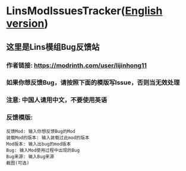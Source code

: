 # LinsModIssuesTracker([English version](https://github.com/lijinhong11/LinsModIssuesTracker/blob/main/README_EN.md))
## 这里是Lins模组Bug反馈站
### 作者链接: https://modrinth.com/user/lijinhong11
### 如果你想反馈Bug，请按照下面的模版写Issue，否则当无效处理
### 注意: 中国人请用中文，不要使用英语
### 反馈模版:
``` 
反馈Mod: 输入你想反馈Bug的Mod
装载Mod的版本: 输入装载过此mod的版本
Mod版本: 输入出bug的mod版本
Bug: 输入Mod使用过程中出现的Bug
Bug来源: 输入Bug来源
截图(可选)
```
